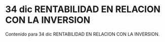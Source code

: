 # 34 dic  RENTABILIDAD EN RELACION CON LA INVERSION

Contenido para 34 dic  RENTABILIDAD EN RELACION CON LA INVERSION.
